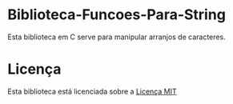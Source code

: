 # Biblioteca-Funcoes-Para-String
Esta biblioteca em C serve para manipular arranjos de caracteres.

# Licença
Esta biblioteca está licenciada sobre a [Licença MIT](https://github.com/Henriquemcc/Biblioteca_Funcoes_Para_String_C/blob/master/LICENSE)
